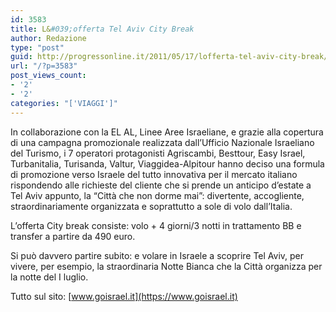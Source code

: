 ```yaml
---
id: 3583
title: L&#039;offerta Tel Aviv City Break
author: Redazione
type: "post"
guid: http://progressonline.it/2011/05/17/lofferta-tel-aviv-city-break/
url: "/?p=3583"
post_views_count:
- '2'
- '2'
categories: "['VIAGGI']"
---
```


In collaborazione con la EL AL, Linee Aree Israeliane, e grazie alla copertura di una campagna promozionale realizzata dall’Ufficio Nazionale Israeliano del Turismo, i 7 operatori protagonisti Agriscambi, Besttour, Easy Israel, Turbanitalia, Turisanda, Valtur, Viaggidea-Alpitour hanno deciso una formula di promozione verso Israele del tutto innovativa per il mercato italiano rispondendo alle richieste del cliente che si prende un anticipo d’estate a Tel Aviv appunto, la “Città che non dorme mai”: divertente, accogliente, straordinariamente organizzata e soprattutto a sole di volo dall’Italia.

L’offerta City break consiste: volo + 4 giorni/3 notti in trattamento BB e transfer a partire da 490 euro.

Si può davvero partire subito: e volare in Israele a scoprire Tel Aviv, per vivere, per esempio, la straordinaria Notte Bianca che la Città organizza per la notte del I luglio.

Tutto sul sito: [www.goisrael.it](https://www.goisrael.it)